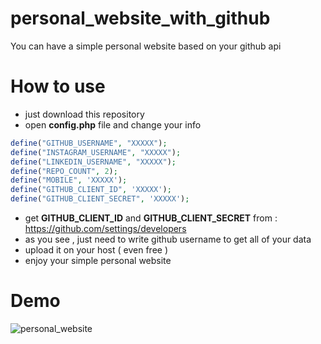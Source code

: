 # personal_website_with_github
You can have a simple personal website based on your github api

# How to use
- just download this repository
- open **config.php** file and change your info

```php
define("GITHUB_USERNAME", "XXXXX");
define("INSTAGRAM_USERNAME", "XXXXX");
define("LINKEDIN_USERNAME", "XXXXX");
define("REPO_COUNT", 2);
define("MOBILE", 'XXXXX');
define("GITHUB_CLIENT_ID", 'XXXXX');
define("GITHUB_CLIENT_SECRET", 'XXXXX');
```
- get **GITHUB_CLIENT_ID** and **GITHUB_CLIENT_SECRET** from : https://github.com/settings/developers
- as you see , just need to write github username to get all of your data
- upload it on your host ( even free )
- enjoy your simple personal website

# Demo
![personal_website](http://s8.picofile.com/file/8338422734/personal.png "personal website with github api")
